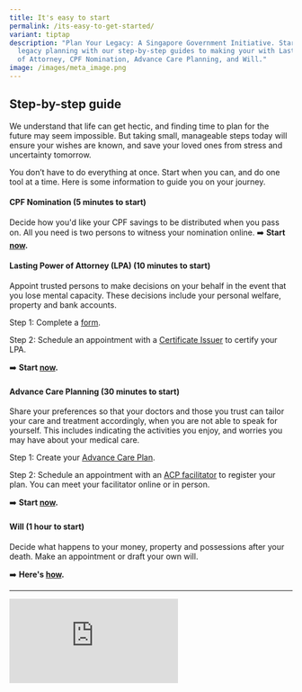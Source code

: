 ```yaml
---
title: It's easy to start
permalink: /its-easy-to-get-started/
variant: tiptap
description: "Plan Your Legacy: A Singapore Government Initiative. Start your
  legacy planning with our step-by-step guides to making your with Lasting Power
  of Attorney, CPF Nomination, Advance Care Planning, and Will."
image: /images/meta_image.png
---
```

<h2>Step-by-step guide</h2>
<p>We understand that life can get hectic, and finding time to plan for the
future may seem impossible. But taking small, manageable steps today will
ensure your wishes are known, and save your loved ones from stress and
uncertainty tomorrow.</p>
<p>You don’t have to do everything at once. Start when you can, and do one
tool at a time. Here is some information to guide you on your journey.</p>
<h4><strong>CPF Nomination (5 minutes to start)</strong></h4>
<p>Decide how you'd like your CPF savings to be distributed when you pass
on. All you need is two persons to witness your nomination online. ➡️ <strong>Start <a href="https://www.cpf.gov.sg/member/account-services/providing-for-your-loved-ones/making-a-cpf-nomination" rel="noopener nofollow" target="_blank">now</a>.</strong>
</p>
<h4><strong>Lasting Power of Attorney (LPA) (10 minutes to start)</strong></h4>
<p>Appoint trusted persons to make decisions on your behalf in the event
that you lose mental capacity. These decisions include your personal welfare,
property and bank accounts.</p>
<p>Step 1: Complete a <a href="https://mylegacy.life.gov.sg/find-a-service/lpa/" rel="noopener nofollow" target="_blank">form</a>.</p>
<p>Step 2: Schedule an appointment with a <a href="https://go.gov.sg/lpa-ci" rel="noopener nofollow" target="_blank">Certificate Issuer</a> to certify your LPA.</p>
<p>➡️ <strong>Start <a href="https://mylegacy.life.gov.sg/find-a-service/lpa/" rel="noopener nofollow" target="_blank">now</a>.</strong>
</p>
<h4><strong>Advance Care Planning (30 minutes to start)</strong></h4>
<p>Share your preferences so that your doctors and those you trust can tailor
your care and treatment accordingly, when you are not able to speak for
yourself. This includes indicating the activities you enjoy, and worries
you may have about your medical care.</p>
<p>Step 1: Create your <a href="https://mylegacy.life.gov.sg/find-a-service/acp/" rel="noopener nofollow" target="_blank">Advance Care Plan</a>.</p>
<p>Step 2: Schedule an appointment with an <a href="https://mylegacy.life.gov.sg/find-a-service/find-advance-care-plan-facilitator/" rel="noopener nofollow" target="_blank">ACP facilitator</a> to
register your plan. You can meet your facilitator online or in person.</p>
<p>➡️ <strong>Start <a href="https://mylegacy.life.gov.sg/find-a-service/acp/" rel="noopener nofollow" target="_blank">now</a>.</strong>
</p>
<h4><strong>Will (1 hour to start)</strong></h4>
<p>Decide what happens to your money, property and possessions after your
death. Make an appointment or draft your own will.</p>
<p>➡️ <strong>Here's <a href="https://mylegacy.life.gov.sg/end-of-life-planning/write-a-will/" rel="noopener nofollow" target="_blank">how</a>.</strong>
</p>
<hr>
<p></p>
<div class="iframe-wrapper">
<iframe allowfullscreen="true" frameborder="0" src="https://www.youtube.com/embed/HEotqRxSCbc?rel=0"></iframe>
</div>
<p></p>
<p></p>
<p></p>
<p></p>
<p></p>